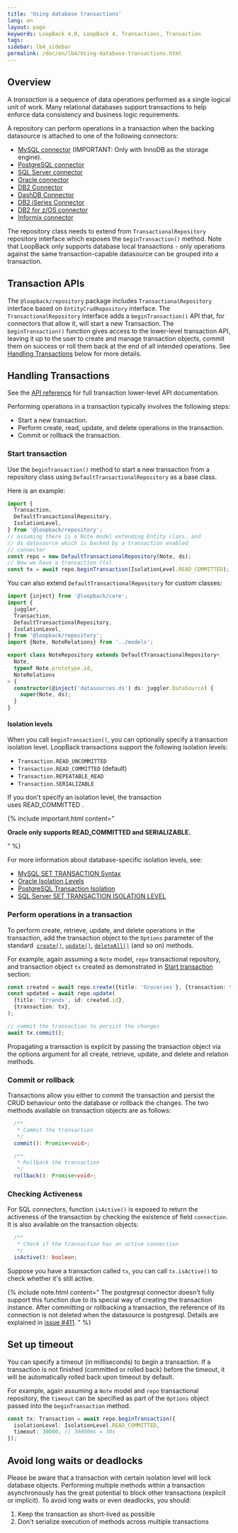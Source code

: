 ```yaml
---
title: 'Using database transactions'
lang: en
layout: page
keywords: LoopBack 4.0, LoopBack 4, Transactions, Transaction
tags:
sidebar: lb4_sidebar
permalink: /doc/en/lb4/Using-database-transactions.html
---
```


## Overview

A *transaction* is a sequence of data operations performed as a single logical
unit of work. Many relational databases support transactions to help enforce
data consistency and business logic requirements.

A repository can perform operations in a transaction when the backing datasource
is attached to one of the following connectors:

- [MySQL connector](MySQL-connector.html) (IMPORTANT: Only with InnoDB as the
  storage engine).
- [PostgreSQL connector](PostgreSQL-connector.html)
- [SQL Server connector](SQL-Server-connector.html)
- [Oracle connector](Oracle-connector.html)
- [DB2 Connector](DB2-connector.html)
- [DashDB Connector](DashDB.html)
- [DB2 iSeries Connector](DB2-iSeries-connector.html)
- [DB2 for z/OS connector](DB2-for-z-OS.html)
- [Informix connector](Informix.html)

The repository class needs to extend from `TransactionalRepository` repository
interface which exposes the `beginTransaction()` method. Note that LoopBack only
supports database local transactions - only operations against the same
transaction-capable datasource can be grouped into a transaction.

## Transaction APIs

The `@loopback/repository` package includes `TransactionalRepository` interface
based on `EntityCrudRepository` interface. The `TransactionalRepository`
interface adds a `beginTransaction()` API that, for connectors that allow it,
will start a new Transaction. The `beginTransaction()` function gives access to
the lower-level transaction API, leaving it up to the user to create and manage
transaction objects, commit them on success or roll them back at the end of all
intended operations. See [Handling Transactions](#handling-transactions) below
for more details.

## Handling Transactions

See
the [API reference](https://apidocs.strongloop.com/loopback-datasource-juggler/#datasource-prototype-begintransaction) for
full transaction lower-level API documentation.

Performing operations in a transaction typically involves the following steps:

- Start a new transaction.
- Perform create, read, update, and delete operations in the transaction.
- Commit or rollback the transaction.

### Start transaction

Use the `beginTransaction()` method to start a new transaction from a repository
class using `DefaultTransactionalRepository` as a base class.

Here is an example:

```ts
import {
  Transaction,
  DefaultTransactionalRepository,
  IsolationLevel,
} from '@loopback/repository';
// assuming there is a Note model extending Entity class, and
// ds datasource which is backed by a transaction enabled
// connector
const repo = new DefaultTransactionalRepository(Note, ds);
// Now we have a transaction (tx)
const tx = await repo.beginTransaction(IsolationLevel.READ_COMMITTED);
```

You can also extend `DefaultTransactionalRepository` for custom classes:

```ts
import {inject} from '@loopback/core';
import {
  juggler,
  Transaction,
  DefaultTransactionalRepository,
  IsolationLevel,
} from '@loopback/repository';
import {Note, NoteRelations} from '../models';

export class NoteRepository extends DefaultTransactionalRepository<
  Note,
  typeof Note.prototype.id,
  NoteRelations
> {
  constructor(@inject('datasources.ds') ds: juggler.DataSource) {
    super(Note, ds);
  }
}
```

#### Isolation levels

When you call `beginTransaction()`, you can optionally specify a transaction
isolation level. LoopBack transactions support the following isolation levels:

- `Transaction.READ_UNCOMMITTED`
- `Transaction.READ_COMMITTED` (default)
- `Transaction.REPEATABLE_READ`
- `Transaction.SERIALIZABLE`

If you don't specify an isolation level, the transaction uses READ_COMMITTED .

{% include important.html content="

**Oracle only supports READ_COMMITTED and SERIALIZABLE.**

" %}

For more information about database-specific isolation levels, see:

- [MySQL SET TRANSACTION Syntax](https://dev.mysql.com/doc/refman/5.7/en/set-transaction.html)
- [Oracle Isolation Levels](http://docs.oracle.com/cd/B14117_01/server.101/b10743/consist.htm#i17856)
- [PostgreSQL Transaction Isolation](http://www.postgresql.org/docs/9.4/static/transaction-iso.html)
- [SQL Server SET TRANSACTION ISOLATION LEVEL](https://msdn.microsoft.com/en-us/library/ms173763.aspx)

### Perform operations in a transaction

To perform create, retrieve, update, and delete operations in the transaction,
add the transaction object to the `Options` parameter of the standard 
[`create()`](https://loopback.io/doc/en/lb4/apidocs.repository.defaultcrudrepository.create.html),
[`update()`](https://loopback.io/doc/en/lb4/apidocs.repository.defaultcrudrepository.update.html),
[`deleteAll()`](https://loopback.io/doc/en/lb4/apidocs.repository.defaultcrudrepository.deleteall.html)
(and so on) methods.

For example, again assuming a `Note` model, `repo` transactional repository, and
transaction object `tx` created as demonstrated in
[Start transaction](#start-transaction) section:

```ts
const created = await repo.create({title: 'Groceries'}, {transaction: tx});
const updated = await repo.update(
  {title: 'Errands', id: created.id},
  {transaction: tx},
);

// commit the transaction to persist the changes
await tx.commit();
```

Propagating a transaction is explicit by passing the transaction object via the
options argument for all create, retrieve, update, and delete and relation
methods.

### Commit or rollback

Transactions allow you either to commit the transaction and persist the CRUD
behaviour onto the database or rollback the changes. The two methods available
on transaction objects are as follows:

```ts
  /**
   * Commit the transaction
   */
  commit(): Promise<void>;

  /**
   * Rollback the transaction
   */
  rollback(): Promise<void>;
```

### Checking Activeness

For SQL connectors, function `isActive()` is exposed to return the activeness of
the transaction by checking the existence of field `connection`. It is also
available on the transaction objects:

```ts
  /**
   * Check if the transaction has an active connection
   */
  isActive(): boolean;
```

Suppose you have a transaction called `tx`, you can call `tx.isActive()` to
check whether it's still active.

{% include note.html content="
The postgresql connector doesn't fully support this function due to its special way of creating the transaction instance. After committing or rollbacking a transaction, the reference of its connection is not deleted when the datasource is postgresql. Details are explained in [issue #411](https://github.com/strongloop/loopback-connector-postgresql/issues/411).
" %}

## Set up timeout

You can specify a timeout (in milliseconds) to begin a transaction. If a
transaction is not finished (committed or rolled back) before the timeout, it
will be automatically rolled back upon timeout by default.

For example, again assuming a `Note` model and `repo` transactional repository,
the `timeout` can be specified as part of the `Options` object passed into the
`beginTransaction` method.

```ts
const tx: Transaction = await repo.beginTransaction({
  isolationLevel: IsolationLevel.READ_COMMITTED,
  timeout: 30000, // 30000ms = 30s
});
```

## Avoid long waits or deadlocks

Please be aware that a transaction with certain isolation level will lock
database objects. Performing multiple methods within a transaction
asynchronously has the great potential to block other transactions (explicit or
implicit). To avoid long waits or even deadlocks, you should:

1.  Keep the transaction as short-lived as possible
2.  Don't serialize execution of methods across multiple transactions
